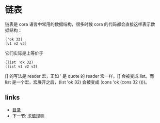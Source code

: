 # 链表

链表是 cora 语言中常用的数据结构，很多时候 cora 的代码都会直接这样表示数据结构：

```
['ok 32]
[v1 v2 v3]
```

它们实际是上等价于

```
(list 'ok 32)
(list v1 v2 v3)
```

[] 的写法是 reader 宏，正如 ' 是 quote 的 reader 宏一样。[] 会被变成 list。而 list 是一个宏，宏展开之后，(list 'ok 32) 会被变成 (cons 'ok (cons 32 ()))。

## links
   * [目录](<SUMMARY.md>)
   * 下一节: [求值规则](<04.1.md>)
